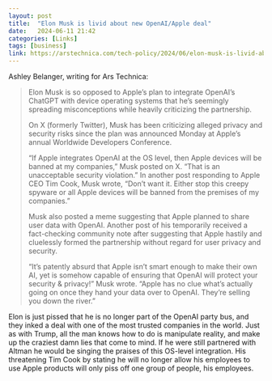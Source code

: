 ```yaml
---
layout: post
title:  "Elon Musk is livid about new OpenAI/Apple deal"
date:   2024-06-11 21:42
categories: [Links]
tags: [business]
link: https://arstechnica.com/tech-policy/2024/06/elon-musk-is-livid-about-new-openai-apple-deal/
---
```


Ashley Belanger, writing for Ars Technica:

>Elon Musk is so opposed to Apple’s plan to integrate OpenAI’s ChatGPT with device operating systems that he’s seemingly spreading misconceptions while heavily criticizing the partnership.
>
>On X (formerly Twitter), Musk has been criticizing alleged privacy and security risks since the plan was announced Monday at Apple’s annual Worldwide Developers Conference.
>
>“If Apple integrates OpenAI at the OS level, then Apple devices will be banned at my companies,” Musk posted on X. “That is an unacceptable security violation.” In another post responding to Apple CEO Tim Cook, Musk wrote, “Don’t want it. Either stop this creepy spyware or all Apple devices will be banned from the premises of my companies.”
>
>Musk also posted a meme suggesting that Apple planned to share user data with OpenAI. Another post of his temporarily received a fact-checking community note after suggesting that Apple hastily and cluelessly formed the partnership without regard for user privacy and security.
>
>“It’s patently absurd that Apple isn’t smart enough to make their own AI, yet is somehow capable of ensuring that OpenAI will protect your security & privacy!” Musk wrote. “Apple has no clue what’s actually going on once they hand your data over to OpenAI. They’re selling you down the river.”

Elon is just pissed that he is no longer part of the OpenAI party bus, and they inked a deal with one of the most trusted companies in the world. Just as with Trump, all the man knows how to do is manipulate reality, and make up the craziest damn lies that come to mind. If he were still partnered with Altman he would be singing the praises of this OS-level integration. His threatening Tim Cook by stating he will no longer allow his employees to use Apple products will only piss off one group of people, his employees.
